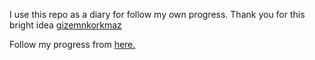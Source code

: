 I use this repo as a diary for follow my own progress.
Thank you for this bright idea [gizemnkorkmaz](https://github.com/gizemnkorkmaz/)

Follow my progress from [here.](https://aycanogut.github.io/days-of-code/index.html)
